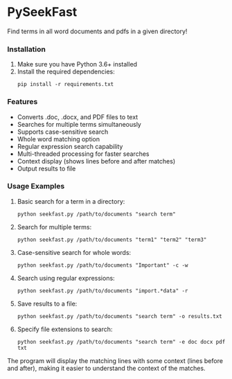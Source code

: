# PySeekFast
Find terms in all word documents and pdfs in a given directory!

### Installation

1. Make sure you have Python 3.6+ installed
2. Install the required dependencies:
   ```
   pip install -r requirements.txt
   ```

### Features

- Converts .doc, .docx, and PDF files to text
- Searches for multiple terms simultaneously
- Supports case-sensitive search
- Whole word matching option
- Regular expression search capability
- Multi-threaded processing for faster searches
- Context display (shows lines before and after matches)
- Output results to file

### Usage Examples

1. Basic search for a term in a directory:
   ```
   python seekfast.py /path/to/documents "search term"
   ```

2. Search for multiple terms:
   ```
   python seekfast.py /path/to/documents "term1" "term2" "term3"
   ```

3. Case-sensitive search for whole words:
   ```
   python seekfast.py /path/to/documents "Important" -c -w
   ```

4. Search using regular expressions:
   ```
   python seekfast.py /path/to/documents "import.*data" -r
   ```

5. Save results to a file:
   ```
   python seekfast.py /path/to/documents "search term" -o results.txt
   ```

6. Specify file extensions to search:
   ```
   python seekfast.py /path/to/documents "search term" -e doc docx pdf txt
   ```

The program will display the matching lines with some context (lines before and after), making it easier to understand the context of the matches.
